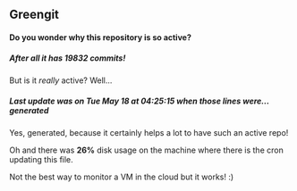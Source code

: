 ## Greengit

#### Do you wonder why this repository is so active?

##### After all it has 19832 commits!

But is it *really* active? Well...

##### Last update was on Tue May 18 at 04:25:15 when those lines were... generated

Yes, generated, because it certainly helps a lot to have such an active repo!

Oh and there was **26%** disk usage on the machine
where there is the cron updating this file.

Not the best way to monitor a VM in the cloud but it works! :)
